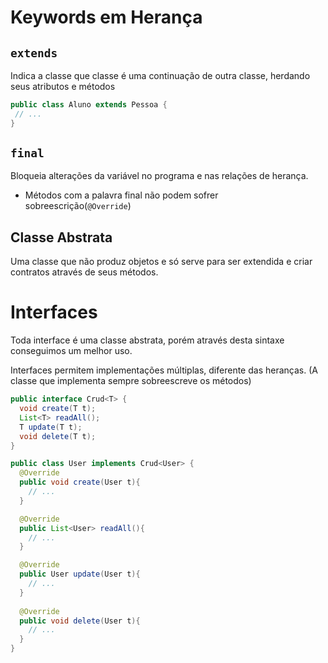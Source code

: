 # Keywords em Herança



## `extends`

Indica a classe que classe é uma continuação de outra classe, herdando seus atributos e métodos

```java
public class Aluno extends Pessoa {
 // ...
}
```

## `final`

Bloqueia alterações da variável no programa e nas relações de herança.

* Métodos com a palavra final não podem sofrer sobreescrição(`@Override`)
  
## Classe Abstrata

Uma classe que não produz objetos e só serve para ser extendida e criar contratos através de seus métodos.

# Interfaces

Toda interface é uma classe abstrata, porém através desta sintaxe conseguimos um melhor uso.

Interfaces permitem implementações múltiplas, diferente das heranças. (A classe que implementa sempre sobreescreve os métodos)

```java
public interface Crud<T> {
  void create(T t);
  List<T> readAll();
  T update(T t);
  void delete(T t);
}
```

```java
public class User implements Crud<User> {
  @Override
  public void create(User t){
    // ...
  }

  @Override
  public List<User> readAll(){
    // ...
  }

  @Override
  public User update(User t){
    // ...
  }
  
  @Override
  public void delete(User t){
    // ...
  }
}
```